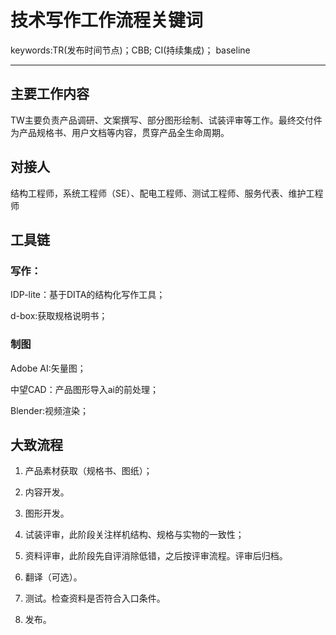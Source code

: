# 技术写作工作流程关键词

keywords:TR(发布时间节点)；CBB; CI(持续集成)； baseline

***

## 主要工作内容

TW主要负责产品调研、文案撰写、部分图形绘制、试装评审等工作。最终交付件为产品规格书、用户文档等内容，贯穿产品全生命周期。



## 对接人

结构工程师，系统工程师（SE）、配电工程师、测试工程师、服务代表、维护工程师



## 工具链

### 写作：

IDP-lite：基于DITA的结构化写作工具；

d-box:获取规格说明书；

### 制图

Adobe AI:矢量图；

中望CAD：产品图形导入ai的前处理；

Blender:视频渲染；



## 大致流程

1. 产品素材获取（规格书、图纸）；

2. 内容开发。

3. 图形开发。

4. 试装评审，此阶段关注样机结构、规格与实物的一致性；

5. 资料评审，此阶段先自评消除低错，之后按评审流程。评审后归档。

6. 翻译（可选）。

7. 测试。检查资料是否符合入口条件。

8. 发布。
   
   